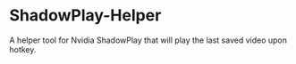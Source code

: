 # ShadowPlay-Helper
A helper tool for Nvidia ShadowPlay that will play the last saved video upon hotkey.
